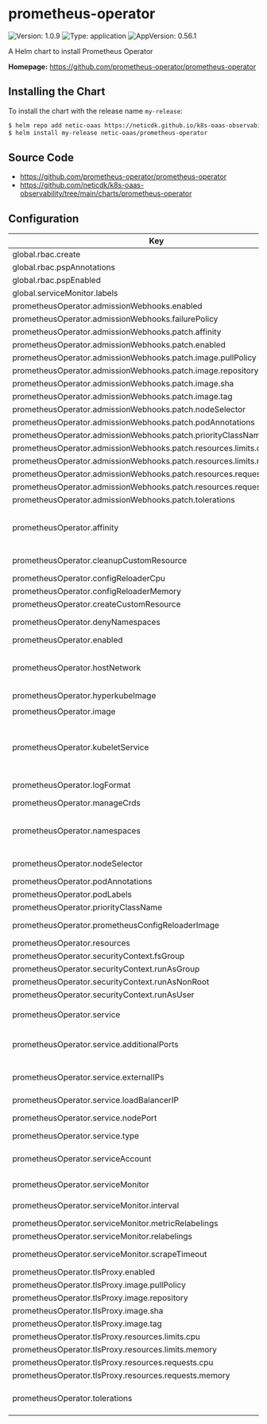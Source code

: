 # prometheus-operator

![Version: 1.0.9](https://img.shields.io/badge/Version-1.0.9-informational?style=flat-square) ![Type: application](https://img.shields.io/badge/Type-application-informational?style=flat-square) ![AppVersion: 0.56.1](https://img.shields.io/badge/AppVersion-0.56.1-informational?style=flat-square)

A Helm chart to install Prometheus Operator

**Homepage:** <https://github.com/prometheus-operator/prometheus-operator>

## Installing the Chart

To install the chart with the release name `my-release`:

```bash
$ helm repo add netic-oaas https://neticdk.github.io/k8s-oaas-observability
$ helm install my-release netic-oaas/prometheus-operator
```

## Source Code

* <https://github.com/prometheus-operator/prometheus-operator>
* <https://github.com/neticdk/k8s-oaas-observability/tree/main/charts/prometheus-operator>

## Configuration

| Key | Type | Default | Description |
|-----|------|---------|-------------|
| global.rbac.create | bool | `true` |  |
| global.rbac.pspAnnotations | object | `{}` |  |
| global.rbac.pspEnabled | bool | `true` |  |
| global.serviceMonitor.labels | object | `{}` |  |
| prometheusOperator.admissionWebhooks.enabled | bool | `true` |  |
| prometheusOperator.admissionWebhooks.failurePolicy | string | `"Fail"` |  |
| prometheusOperator.admissionWebhooks.patch.affinity | object | `{}` |  |
| prometheusOperator.admissionWebhooks.patch.enabled | bool | `true` |  |
| prometheusOperator.admissionWebhooks.patch.image.pullPolicy | string | `"Always"` |  |
| prometheusOperator.admissionWebhooks.patch.image.repository | string | `"rpkatz/kube-webhook-certgen"` |  |
| prometheusOperator.admissionWebhooks.patch.image.sha | string | `""` |  |
| prometheusOperator.admissionWebhooks.patch.image.tag | string | `"v1.5.2"` |  |
| prometheusOperator.admissionWebhooks.patch.nodeSelector | object | `{}` |  |
| prometheusOperator.admissionWebhooks.patch.podAnnotations | object | `{}` |  |
| prometheusOperator.admissionWebhooks.patch.priorityClassName | string | `""` | Provide a priority class name to the webhook patching job |
| prometheusOperator.admissionWebhooks.patch.resources.limits.cpu | string | `"100m"` |  |
| prometheusOperator.admissionWebhooks.patch.resources.limits.memory | string | `"64Mi"` |  |
| prometheusOperator.admissionWebhooks.patch.resources.requests.cpu | string | `"100m"` |  |
| prometheusOperator.admissionWebhooks.patch.resources.requests.memory | string | `"64Mi"` |  |
| prometheusOperator.admissionWebhooks.patch.tolerations | list | `[]` |  |
| prometheusOperator.affinity | object | `{}` | Assign custom affinity rules to the prometheus operator ref: https://kubernetes.io/docs/concepts/configuration/assign-pod-node/ |
| prometheusOperator.cleanupCustomResource | bool | `false` | Attempt to clean up CRDs created by Prometheus Operator. |
| prometheusOperator.configReloaderCpu | string | `"100m"` | Set the prometheus config reloader side-car CPU limit |
| prometheusOperator.configReloaderMemory | string | `"25Mi"` | Set the prometheus config reloader side-car memory limit |
| prometheusOperator.createCustomResource | bool | `true` | Deploy CRDs used by Prometheus Operator. |
| prometheusOperator.denyNamespaces | list | `[]` | Namespaces not to scope the interaction of the Prometheus Operator (deny list). |
| prometheusOperator.enabled | bool | `true` |  |
| prometheusOperator.hostNetwork | bool | `false` | Required for use in managed kubernetes clusters (such as AWS EKS) with custom CNI (such as calico), because control-plane managed by AWS cannot communicate with pods' IP CIDR and admission webhooks are not working |
| prometheusOperator.hyperkubeImage | object | `{"pullPolicy":"Always","repository":"k8s.gcr.io/hyperkube","sha":"","tag":"v1.16.12"}` | Hyperkube image to use when cleaning up |
| prometheusOperator.image | object | `{"pullPolicy":"Always","repository":"quay.io/prometheus-operator/prometheus-operator","sha":"","tag":""}` | Prometheus-operator image |
| prometheusOperator.kubeletService | object | `{"enabled":true,"namespace":"kube-system"}` | If true, the operator will create and maintain a service for scraping kubelets ref: https://github.com/coreos/prometheus-operator/blob/master/helm/prometheus-operator/README.md |
| prometheusOperator.logFormat | string | `"logfmt"` | Define Log Format Use logfmt (default) or json-formatted logging |
| prometheusOperator.manageCrds | bool | `true` |  |
| prometheusOperator.namespaces | object | `{}` | Namespaces to scope the interaction of the Prometheus Operator and the apiserver (allow list). This is mutually exclusive with denyNamespaces. Setting this to an empty object will disable the configuration |
| prometheusOperator.nodeSelector | object | `{}` | Define which Nodes the Pods are scheduled on. ref: https://kubernetes.io/docs/user-guide/node-selection/ |
| prometheusOperator.podAnnotations | object | `{}` | Annotations to add to the operator pod |
| prometheusOperator.podLabels | object | `{}` | Labels to add to the operator pod |
| prometheusOperator.priorityClassName | string | `nil` | Assign a PriorityClassName to pods if set |
| prometheusOperator.prometheusConfigReloaderImage | object | `{"repository":"quay.io/prometheus-operator/prometheus-config-reloader","sha":"","tag":""}` | Prometheus-config-reloader image to use for config and rule reloading |
| prometheusOperator.resources | object | `{"limits":{"cpu":"150m","memory":"192Mi"},"requests":{"cpu":"150m","memory":"192Mi"}}` | Resource limits & requests |
| prometheusOperator.securityContext.fsGroup | int | `65534` |  |
| prometheusOperator.securityContext.runAsGroup | int | `65534` |  |
| prometheusOperator.securityContext.runAsNonRoot | bool | `true` |  |
| prometheusOperator.securityContext.runAsUser | int | `65534` |  |
| prometheusOperator.service | object | `{"additionalPorts":[],"annotations":{},"clusterIP":"","externalIPs":[],"labels":{},"loadBalancerIP":"","loadBalancerSourceRanges":[],"nodePort":30080,"nodePortTls":30443,"type":"ClusterIP"}` | Configuration for Prometheus operator service |
| prometheusOperator.service.additionalPorts | list | `[]` | Additional ports to open for Prometheus service ref: https://kubernetes.io/docs/concepts/services-networking/service/#multi-port-services |
| prometheusOperator.service.externalIPs | list | `[]` | List of IP addresses at which the Prometheus server service is available Ref: https://kubernetes.io/docs/user-guide/services/#external-ips |
| prometheusOperator.service.loadBalancerIP | string | `""` | Loadbalancer IP Only use if service.type is "loadbalancer" |
| prometheusOperator.service.nodePort | int | `30080` | Port to expose on each node Only used if service.type is 'NodePort' |
| prometheusOperator.service.type | string | `"ClusterIP"` | Service type NodePort, ClusterIP, loadbalancer |
| prometheusOperator.serviceAccount | object | `{"create":true,"name":""}` | Service account for Prometheus operator to use. ref: https://kubernetes.io/docs/tasks/configure-pod-container/configure-service-account/ |
| prometheusOperator.serviceMonitor | object | `{"interval":"","metricRelabelings":[],"relabelings":[],"scrapeTimeout":"","selfMonitor":true}` | Create a servicemonitor for the operator |
| prometheusOperator.serviceMonitor.interval | string | `""` | Scrape interval. If not set, the Prometheus default scrape interval is used. |
| prometheusOperator.serviceMonitor.metricRelabelings | list | `[]` | metric relabel configs to apply to samples before ingestion. |
| prometheusOperator.serviceMonitor.relabelings | list | `[]` | relabel configs to apply to samples before ingestion. |
| prometheusOperator.serviceMonitor.scrapeTimeout | string | `""` | Scrape timeout. If not set, the Prometheus default scrape timeout is used. |
| prometheusOperator.tlsProxy.enabled | bool | `true` |  |
| prometheusOperator.tlsProxy.image.pullPolicy | string | `"Always"` |  |
| prometheusOperator.tlsProxy.image.repository | string | `"squareup/ghostunnel"` |  |
| prometheusOperator.tlsProxy.image.sha | string | `""` |  |
| prometheusOperator.tlsProxy.image.tag | string | `"v1.5.2"` |  |
| prometheusOperator.tlsProxy.resources.limits.cpu | string | `"50m"` |  |
| prometheusOperator.tlsProxy.resources.limits.memory | string | `"48Mi"` |  |
| prometheusOperator.tlsProxy.resources.requests.cpu | string | `"50m"` |  |
| prometheusOperator.tlsProxy.resources.requests.memory | string | `"48Mi"` |  |
| prometheusOperator.tolerations | list | `[]` | Tolerations for use with node taints ref: https://kubernetes.io/docs/concepts/configuration/taint-and-toleration/ |
